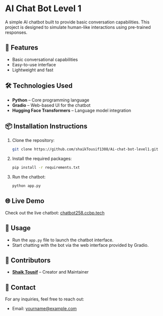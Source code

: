 
# AI Chat Bot Level 1  
A simple AI chatbot built to provide basic conversation capabilities. This project is designed to simulate human-like interactions using pre-trained responses.  

## 🚀 Features  
- Basic conversational capabilities  
- Easy-to-use interface  
- Lightweight and fast  

## 🛠️ Technologies Used  
- **Python** – Core programming language  
- **Gradio** – Web-based UI for the chatbot  
- **Hugging Face Transformers** – Language model integration  

## 📦 Installation Instructions  
1. Clone the repository:  
   ```bash
   git clone https://github.com/shaikTousif1308/Ai-chat-bot-level1.git
   ```  
2. Install the required packages:  
   ```bash
   pip install -r requirements.txt
   ```  
3. Run the chatbot:  
   ```bash
   python app.py
   ```  

## 🌐 Live Demo  
Check out the live chatbot: [chatbot258.ccbp.tech](https://chatbot258.ccbp.tech)  

## 📸 Usage  
- Run the `app.py` file to launch the chatbot interface.  
- Start chatting with the bot via the web interface provided by Gradio.  

## 👥 Contributors  
- **[Shaik Tousif](https://github.com/shaikTousif1308)** – Creator and Maintainer  

## 📧 Contact  
For any inquiries, feel free to reach out:  
- Email: yourname@example.com  
